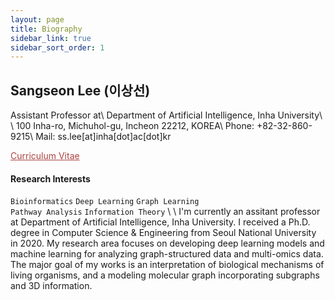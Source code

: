 ```yaml
---
layout: page
title: Biography
sidebar_link: true
sidebar_sort_order: 1
---
```

<!--
<p class="message">
  Sangseon Lee (이상선)
</p>
-->
## Sangseon Lee (이상선)
Assistant Professor at\\
Department of Artificial Intelligence, Inha University\\
\\
100 Inha-ro, Michuhol-gu, Incheon 22212, KOREA\\
Phone: +82-32-860-9215\\
Mail: ss.lee[at]inha[dot]ac[dot]kr

<a href="files/Sangseon_Lee_CV.pdf" style="color:#ac4142" download> Curriculum Vitae </a>

#### Research Interests
`Bioinformatics`  `Deep Learning` `Graph Learning`
<br>
`Pathway Analysis` `Information Theory`
\\
\\
I'm currently an assitant professor at Department of Artificial Intelligence, Inha University.
I received a Ph.D. degree in Computer Science & Engineering from Seoul National University in 2020.
My research area focuses on developing deep learning models and machine learning for analyzing graph-structured data and multi-omics data.
The major goal of my works is an interpretation of biological mechanisms of living organisms, and a modeling molecular graph incorporating subgraphs and 3D information.
<!--
I has involved in several bioinformatics-tool development projects such as
an interpretable deep learning model, subpath mining, sequence similarity measurement, and multi-omics integration.
-->

<!--
To make pages show up in the sidebar, add `sidebar_link: true` to the front
matter.
-->

